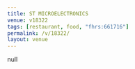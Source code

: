 ```yaml
---
title: ST MICROELECTRONICS
venue: v18322
tags: [restaurant, food, "fhrs:661716"]
permalink: /v/18322/
layout: venue
---
```

null